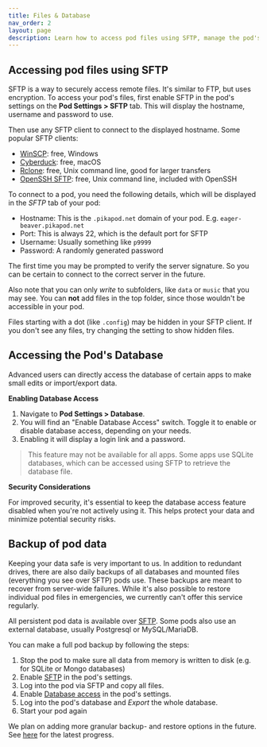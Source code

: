 ```yaml
---
title: Files & Database
nav_order: 2
layout: page
description: Learn how to access pod files using SFTP, manage the pod's database, and perform backups.
---
```


## Accessing pod files using SFTP

SFTP is a way to securely access remote files. It's similar to FTP, but uses encryption. To access your pod's files, first enable SFTP in the pod's settings on the **Pod Settings > SFTP** tab. This will display the hostname, username and password to use.

Then use any SFTP client to connect to the displayed hostname. Some popular SFTP clients:

- [WinSCP](https://winscp.net/eng/index.php): free, Windows
- [Cyberduck](https://cyberduck.io/): free, macOS
- [Rclone](https://rclone.org/sftp/): free, Unix command line, good for larger transfers
- [OpenSSH SFTP](https://man.openbsd.org/sftp): free, Unix command line, included with OpenSSH

To connect to a pod, you need the following details, which will be displayed in the _SFTP_ tab of your pod:

- Hostname: This is the `.pikapod.net` domain of your pod. E.g. `eager-beaver.pikapod.net`
- Port: This is always 22, which is the default port for SFTP
- Username: Usually something like `p9999`
- Password: A randomly generated password

The first time you may be prompted to verify the server signature. So you can be certain to connect to the correct server in the future.

Also note that you can only _write_ to subfolders, like `data` or `music` that you may see. You can **not** add files in the top folder, since those wouldn't be accessible in your pod.

Files starting with a dot (like `.config`) may be hidden in your SFTP client. If you don't see any files, try changing the setting to show hidden files.

## Accessing the Pod's Database

Advanced users can directly access the database of certain apps to make small edits or import/export data.

**Enabling Database Access**

1. Navigate to **Pod Settings > Database**.
2. You will find an "Enable Database Access" switch. Toggle it to enable or disable database access, depending on your needs.
3. Enabling it will display a login link and a password.

> This feature may not be available for all apps. Some apps use SQLite databases, which can be accessed using SFTP to retrieve the database file.

**Security Considerations**

For improved security, it's essential to keep the database access feature disabled when you're not actively using it. This helps protect your data and minimize potential security risks.

## Backup of pod data

Keeping your data safe is very important to us. In addition to redundant drives, there are also daily backups of all databases and mounted files (everything you see over SFTP) pods use. These backups are meant to recover from server-wide failures. While it's also possible to restore individual pod files in emergencies, we currently can't offer this service regularly.

All persistent pod data is available over [SFTP](#accessing-pod-files-using-sftp). Some pods also use an external database, usually Postgresql or MySQL/MariaDB.

You can make a full pod backup by following the steps:

1. Stop the pod to make sure all data from memory is written to disk (e.g. for SQLite or Mongo databases)
2. Enable [SFTP](#accessing-pod-files-using-sftp) in the pod's settings.
3. Log into the pod via SFTP and copy all files.
4. Enable [Database access](#accessing-the-pods-database) in the pod's settings.
5. Log into the pod's database and _Export_ the whole database.
6. Start your pod again

We plan on adding more granular backup- and restore options in the future. See [here](https://feedback.pikapods.com/posts/14/offer-backup-option) for the latest progress.

